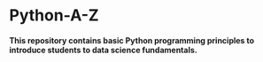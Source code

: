 # Python-A-Z
#### This repository contains basic Python programming principles to introduce students to data science fundamentals.
